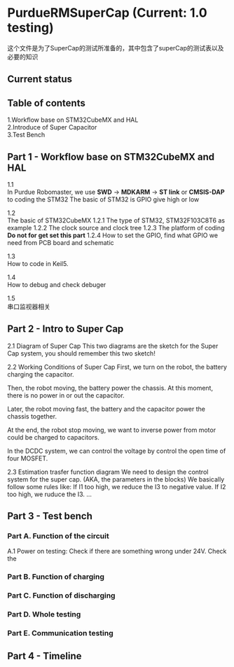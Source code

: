 # PurdueRMSuperCap (Current: 1.0 testing)
这个文件是为了SuperCap的测试所准备的，其中包含了superCap的测试表以及必要的知识

## Current status


## Table of contents
1.Workflow base on STM32CubeMX and HAL  
2.Introduce of Super Capacitor  
3.Test Bench  

## Part 1 - Workflow base on STM32CubeMX and HAL
1.1  
In Purdue Robomaster, we use 
**SWD** -> **MDKARM** -> **ST link** or **CMSIS-DAP** 
to coding the STM32 
The basic of STM32 is GPIO give high or low 
 
1.2  
The basic of STM32CubeMX 
1.2.1 
The type of STM32, STM32F103C8T6 as example 
1.2.2 
The clock source and clock tree 
1.2.3 
The platform of coding 
**Do not for get set this part** 
1.2.4 
How to set the GPIO, find what GPIO we need from PCB board and schematic 
 
1.3  
How to code in Keil5. 
 
1.4  
How to debug and check debuger 
 
1.5  
串口监视器相关 

## Part 2 - Intro to Super Cap
2.1 Diagram of Super Cap 
This two diagrams are the sketch for the Super Cap system, you should remember this two sketch! 

2.2 Working Conditions of Super Cap 
First, we turn on the robot, the battery charging the capacitor. 

Then, the robot moving, the battery power the chassis. At this moment, there is no power in or out the capacitor. 

Later, the robot moving fast, the battery and the capacitor power the chassis together. 

At the end, the robot stop moving, we want to inverse power from motor could be charged to capacitors.

In the DCDC system, we can control the voltage by control the open time of four MOSFET. 

2.3 Estimation trasfer function diagram 
We need to design the control system for the super cap. (AKA, the parameters in the blocks) 
We basically follow some rules like: 
If I1 too high, we reduce the I3 to negative value. 
If I2 too high, we ruduce the I3. 
... 
## Part 3 - Test bench
### Part A. Function of the circuit 
A.1 Power on testing: Check if there are something wrong under 24V. Check the 
### Part B. Function of charging
### Part C. Function of discharging
### Part D. Whole testing
### Part E. Communication testing

## Part 4 - Timeline

